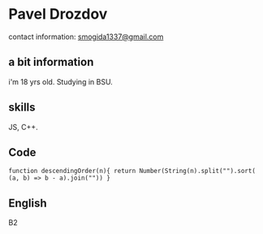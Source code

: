 # Pavel Drozdov
contact information:  smogida1337@gmail.com
## a bit information
i'm 18 yrs old. Studying in BSU. 
## skills
JS, C++.
## Code
`function descendingOrder(n){
return Number(String(n).split("").sort( (a, b) => b - a).join(""))
}`
## English 
B2
